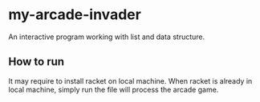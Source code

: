 # my-arcade-invader
An interactive program working with list and data structure.

## How to run
It may require to install racket on local machine. When racket is already in local machine, simply run the file will process the arcade game.
